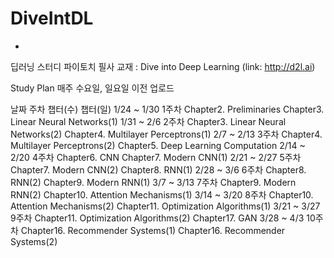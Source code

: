 # DiveIntDL
-
딥러닝 스터디
파이토치 필사 교재 : Dive into Deep Learning (link: http://d2l.ai)

Study Plan
매주 수요일, 일요일 이전 업로드

날짜	주차	챕터(수)	챕터(일)
1/24 ~ 1/30	1주차	Chapter2. Preliminaries	Chapter3. Linear Neural Networks(1)
1/31 ~ 2/6	2주차	Chapter3. Linear Neural Networks(2)	Chapter4. Multilayer Perceptrons(1)
2/7 ~ 2/13	3주차	Chapter4. Multilayer Perceptrons(2)	Chapter5. Deep Learning Computation
2/14 ~ 2/20	4주차	Chapter6. CNN	Chapter7. Modern CNN(1)
2/21 ~ 2/27	5주차	Chapter7. Modern CNN(2)	Chapter8. RNN(1)
2/28 ~ 3/6	6주차	Chapter8. RNN(2)	Chapter9. Modern RNN(1)
3/7 ~ 3/13	7주차	Chapter9. Modern RNN(2)	Chapter10. Attention Mechanisms(1)
3/14 ~ 3/20	8주차	Chapter10. Attention Mechanisms(2)	Chapter11. Optimization Algorithms(1)
3/21 ~ 3/27	9주차	Chapter11. Optimization Algorithms(2)	Chapter17. GAN
3/28 ~ 4/3	10주차	Chapter16. Recommender Systems(1)	Chapter16. Recommender Systems(2)
